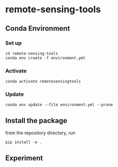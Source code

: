 # remote-sensing-tools

## Conda Environment

### Set up
```
cd remote-sensing-tools
conda env create -f environment.yml
```
### Activate
```
conda activate remotesensingtools
```

### Update
```
conda env update --file environment.yml --prune
```

## Install the package
from the repository directory, run
```
pip install -e .
```

## Experiment